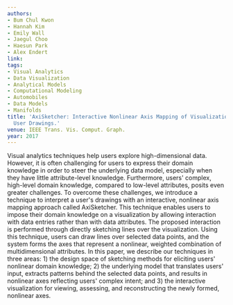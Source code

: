 ```yaml
---
authors:
- Bum Chul Kwon
- Hannah Kim
- Emily Wall
- Jaegul Choo
- Haesun Park
- Alex Endert
link:
tags:
- Visual Analytics
- Data Visualization
- Analytical Models
- Computational Modeling
- Automobiles
- Data Models
- Manifolds
title: 'AxiSketcher: Interactive Nonlinear Axis Mapping of Visualizations through
  User Drawings.'
venue: IEEE Trans. Vis. Comput. Graph.
year: 2017
---
```

Visual analytics techniques help users explore high-dimensional data. However, it is often challenging for users to express their domain knowledge in order to steer the underlying data model, especially when they have little attribute-level knowledge. Furthermore, users' complex, high-level domain knowledge, compared to low-level attributes, posits even greater challenges. To overcome these challenges, we introduce a technique to interpret a user's drawings with an interactive, nonlinear axis mapping approach called AxiSketcher. This technique enables users to impose their domain knowledge on a visualization by allowing interaction with data entries rather than with data attributes. The proposed interaction is performed through directly sketching lines over the visualization. Using this technique, users can draw lines over selected data points, and the system forms the axes that represent a nonlinear, weighted combination of multidimensional attributes. In this paper, we describe our techniques in three areas: 1) the design space of sketching methods for eliciting users' nonlinear domain knowledge; 2) the underlying model that translates users' input, extracts patterns behind the selected data points, and results in nonlinear axes reflecting users' complex intent; and 3) the interactive visualization for viewing, assessing, and reconstructing the newly formed, nonlinear axes.